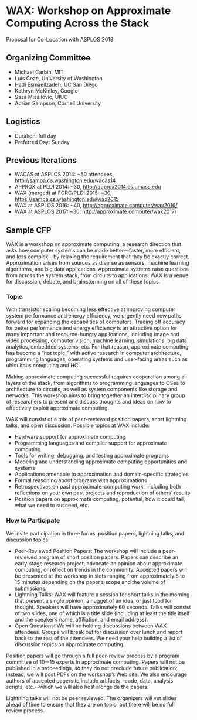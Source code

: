 # WAX: Workshop on Approximate Computing Across the Stack
Proposal for Co-Location with ASPLOS 2018


## Organizing Committee

- Michael Carbin, MIT
- Luis Ceze, University of Washington
- Hadi Esmaeilzadeh, UC San Diego
- Kathryn McKinley, Google
- Sasa Misailovic, UIUC
- Adrian Sampson, Cornell University


## Logistics

- Duration: full day
- Preferred Day: Sunday


## Previous Iterations

- WACAS at ASPLOS 2014: ~50 attendees, http://sampa.cs.washington.edu/wacas14
- APPROX at PLDI 2014: ~30, http://approx2014.cs.umass.edu
- WAX (merged) at FCRC/PLDI 2015: ~30, https://sampa.cs.washington.edu/wax2015
- WAX at ASPLOS 2016: ~40, http://approximate.computer/wax2016/
- WAX at ASPLOS 2017: ~30, http://approximate.computer/wax2017/


## Sample CFP

WAX is a workshop on approximate computing, a research direction that asks how computer systems can be made better—faster, more efficient, and less complex—by relaxing the requirement that they be exactly correct. Approximation arises from sources as diverse as sensors, machine learning algorithms, and big data applications. Approximate systems raise questions from across the system stack, from circuits to applications. WAX is a venue for discussion, debate, and brainstorming on all of these topics.


### Topic

With transistor scaling becoming less effective at improving computer system performance and energy efficiency, we urgently need new paths forward for expanding the capabilities of computers. Trading off accuracy for better performance and energy efficiency is an attractive option for many important and resource-hungry applications, including image and video processing, computer vision, machine learning, simulations, big data analytics, embedded systems, etc. For that reason, approximate computing has become a “hot topic,” with active research in computer architecture, programming languages, operating systems and user-facing areas such as ubiquitous computing and HCI.

Making approximate computing successful requires cooperation among all layers of the stack, from algorithms to programming languages to OSes to architecture to circuits, as well as system components like storage and networks. This workshop aims to bring together an interdisciplinary group of researchers to present and discuss thoughts and ideas on how to effectively exploit approximate computing.

WAX will consist of a mix of peer-reviewed position papers, short lightning talks, and open discussion. Possible topics at WAX include:

- Hardware support for approximate computing
- Programming languages and compiler support for approximate computing
- Tools for writing, debugging, and testing approximate programs
- Modeling and understanding approximate computing opportunities and systems
- Applications amenable to approximation and domain-specific strategies
- Formal reasoning about programs with approximations
- Retrospectives on past approximate-computing work, including both reflections on your own past projects and reproduction of others’ results
- Position papers on approximate computing, potential, how it could fail, what we need to succeed, etc.


### How to Participate

We invite participation in three forms: position papers, lightning talks, and discussion topics.

- Peer-Reviewed Position Papers: The workshop will include a peer-reviewed program of short position papers. Papers can describe an early-stage research project, advocate an opinion about approximate computing, or reflect on trends in the community. Accepted papers will be presented at the workshop in slots ranging from approximately 5 to 15 minutes depending on the paper’s scope and the volume of submissions.
- Lightning Talks: WAX will feature a session for short talks in the morning that present a single opinion, a nugget of an idea, or just food for thought. Speakers will have approximately 60 seconds. Talks will consist of two slides, one of which is a title slide (including at least the title itself and the speaker’s name, affiliation, and email address).
- Open Questions: We will be holding discussions between WAX attendees. Groups will break out for discussion over lunch and report back to the rest of the attendees. We need your help building a list of discussion topics on approximate computing.

Position papers will go through a full peer-review process by a program committee of 10--15 experts in approximate computing. Papers will not be published in a proceedings, so they do not preclude future publication; instead, we will post PDFs on the workshop’s Web site. We also encourage authors of accepted papers to include artifacts—code, data, analysis scripts, etc.--which we will also host alongside the papers.

Lightning talks will not be peer reviewed. The organizers will vet slides ahead of time to ensure that they are on topic, but there will be no full review process.
